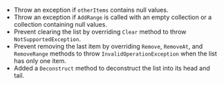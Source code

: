 - Throw an exception if `otherItems` contains null values.
- Throw an exception if `AddRange` is called with an empty collection or a collection containing null values.
- Prevent clearing the list by overriding `Clear` method to throw `NotSupportedException`.
- Prevent removing the last item by overriding `Remove`, `RemoveAt`, and `RemoveRange` methods to throw `InvalidOperationException` when the list has only one item.
- Added a `Deconstruct` method to deconstruct the list into its head and tail.